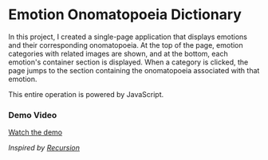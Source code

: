 # Emotion Onomatopoeia Dictionary

In this project, I created a single-page application that displays emotions and their corresponding onomatopoeia.
At the top of the page, emotion categories with related images are shown, and at the bottom, each emotion's container section is displayed. 
When a category is clicked, the page jumps to the section containing the onomatopoeia associated with that emotion.

This entire operation is powered by JavaScript.

### Demo Video
[Watch the demo](https://github.com/user-attachments/assets/4ad11c78-4285-4731-8947-f7ae18d5de2f)

_Inspired by [Recursion](https://recursionist.io/)_
